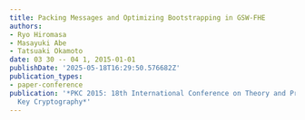 ```yaml
---
title: Packing Messages and Optimizing Bootstrapping in GSW-FHE
authors:
- Ryo Hiromasa
- Masayuki Abe
- Tatsuaki Okamoto
date: 03 30 -- 04 1, 2015-01-01
publishDate: '2025-05-18T16:29:50.576682Z'
publication_types:
- paper-conference
publication: '*PKC 2015: 18th International Conference on Theory and Practice of Public
  Key Cryptography*'
---
```

